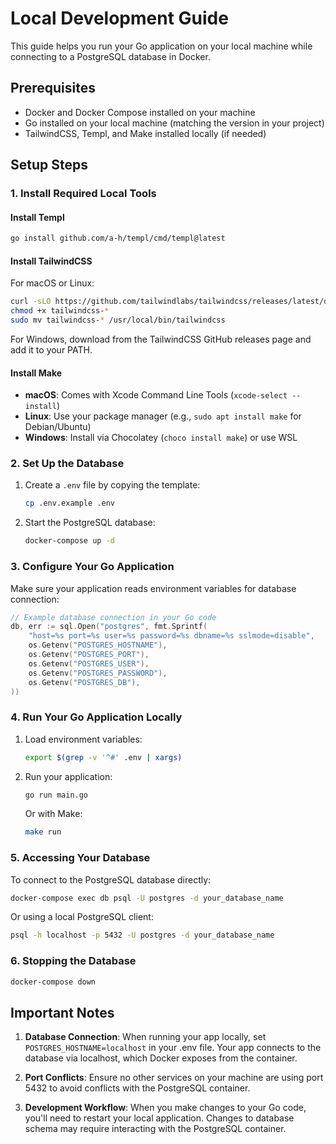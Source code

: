 # Local Development Guide

This guide helps you run your Go application on your local machine while connecting to a PostgreSQL database in Docker.

## Prerequisites

- Docker and Docker Compose installed on your machine
- Go installed on your local machine (matching the version in your project)
- TailwindCSS, Templ, and Make installed locally (if needed)

## Setup Steps

### 1. Install Required Local Tools

#### Install Templ

```bash
go install github.com/a-h/templ/cmd/templ@latest
```

#### Install TailwindCSS

For macOS or Linux:

```bash
curl -sLO https://github.com/tailwindlabs/tailwindcss/releases/latest/download/tailwindcss-$(uname -s | tr '[:upper:]' '[:lower:]')-$(uname -m | sed 's/x86_64/x64/;s/aarch64/arm64/')
chmod +x tailwindcss-*
sudo mv tailwindcss-* /usr/local/bin/tailwindcss
```

For Windows, download from the TailwindCSS GitHub releases page and add it to your PATH.

#### Install Make

- **macOS**: Comes with Xcode Command Line Tools (`xcode-select --install`)
- **Linux**: Use your package manager (e.g., `sudo apt install make` for Debian/Ubuntu)
- **Windows**: Install via Chocolatey (`choco install make`) or use WSL

### 2. Set Up the Database

1. Create a `.env` file by copying the template:

   ```bash
   cp .env.example .env
   ```

2. Start the PostgreSQL database:
   ```bash
   docker-compose up -d
   ```

### 3. Configure Your Go Application

Make sure your application reads environment variables for database connection:

```go
// Example database connection in your Go code
db, err := sql.Open("postgres", fmt.Sprintf(
    "host=%s port=%s user=%s password=%s dbname=%s sslmode=disable",
    os.Getenv("POSTGRES_HOSTNAME"),
    os.Getenv("POSTGRES_PORT"),
    os.Getenv("POSTGRES_USER"),
    os.Getenv("POSTGRES_PASSWORD"),
    os.Getenv("POSTGRES_DB"),
))
```

### 4. Run Your Go Application Locally

1. Load environment variables:

   ```bash
   export $(grep -v '^#' .env | xargs)
   ```

2. Run your application:

   ```bash
   go run main.go
   ```

   Or with Make:

   ```bash
   make run
   ```

### 5. Accessing Your Database

To connect to the PostgreSQL database directly:

```bash
docker-compose exec db psql -U postgres -d your_database_name
```

Or using a local PostgreSQL client:

```bash
psql -h localhost -p 5432 -U postgres -d your_database_name
```

### 6. Stopping the Database

```bash
docker-compose down
```

## Important Notes

1. **Database Connection**: When running your app locally, set `POSTGRES_HOSTNAME=localhost` in your .env file. Your app connects to the database via localhost, which Docker exposes from the container.

2. **Port Conflicts**: Ensure no other services on your machine are using port 5432 to avoid conflicts with the PostgreSQL container.

3. **Development Workflow**: When you make changes to your Go code, you'll need to restart your local application. Changes to database schema may require interacting with the PostgreSQL container.
